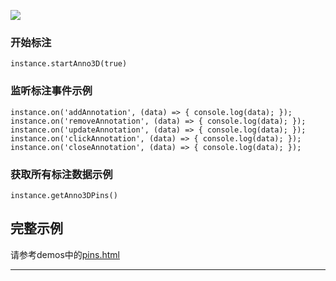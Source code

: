 ![](https://p3-juejin.byteimg.com/tos-cn-i-k3u1fbpfcp/05edd010432242f6bdbfd44853d4229b~tplv-k3u1fbpfcp-jj-mark:0:0:0:0:q75.image#?w=1481&h=982&s=76647&e=png&b=35415e)

### 开始标注

```
instance.startAnno3D(true)
```

### 监听标注事件示例

```
instance.on('addAnnotation', (data) => { console.log(data); });
instance.on('removeAnnotation', (data) => { console.log(data); });
instance.on('updateAnnotation', (data) => { console.log(data); });
instance.on('clickAnnotation', (data) => { console.log(data); });
instance.on('closeAnnotation', (data) => { console.log(data); });
```

### 获取所有标注数据示例

```
instance.getAnno3DPins()
```

  


## 完整示例

请参考demos中的[pins.html](https://ever-xyz.feishu.cn/wiki/wikcn9HWkfHPDmhZGuOmPvGNmGe)

* * *
